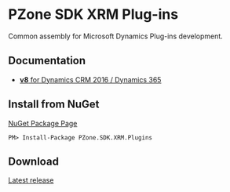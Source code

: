 # PZone SDK XRM Plug-ins
Common assembly for Microsoft Dynamics Plug-ins development.

## Documentation
<ul>
<li><a href="https://zooy.github.io/PZone.SDK.XRM.Plugins/v8/index.html"><b>v8</b> for Dynamics CRM 2016 / Dynamics 365</a></li>
</ul>

## Install from NuGet

<a href="https://preview.nuget.org/packages/PZone.SDK.XRM.Plugins/">NuGet Package Page</a>

```
PM> Install-Package PZone.SDK.XRM.Plugins
```

## Download

<a href="https://github.com/ZooY/PZone.SDK.XRM.Plugins/releases">Latest release</a>